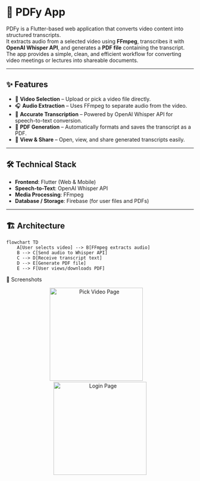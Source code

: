 # 📄 PDFy App

PDFy is a Flutter-based web application that converts video content into structured transcripts.  
It extracts audio from a selected video using **FFmpeg**, transcribes it with **OpenAI Whisper API**, and generates a **PDF file** containing the transcript.  
The app provides a simple, clean, and efficient workflow for converting video meetings or lectures into shareable documents.

---

## ✨ Features
- 🎥 **Video Selection** – Upload or pick a video file directly.  
- 🎧 **Audio Extraction** – Uses FFmpeg to separate audio from the video.  
- 📝 **Accurate Transcription** – Powered by OpenAI Whisper API for speech-to-text conversion.  
- 📄 **PDF Generation** – Automatically formats and saves the transcript as a PDF.  
- 📂 **View & Share** – Open, view, and share generated transcripts easily.  

---

## 🛠️ Technical Stack
- **Frontend**: Flutter (Web & Mobile)  
- **Speech-to-Text**: OpenAI Whisper API  
- **Media Processing**: FFmpeg  
- **Database / Storage**: Firebase (for user files and PDFs)  

---

## 🏗️ Architecture
```mermaid
flowchart TD
    A[User selects video] --> B[FFmpeg extracts audio]
    B --> C[Send audio to Whisper API]
    C --> D[Receive transcript text]
    D --> E[Generate PDF file]
    E --> F[User views/downloads PDF]
```

📸 Screenshots  

<p align="center">
  <img src="https://github.com/user-attachments/assets/f216ab93-1dea-403e-8c73-d9efa95986a3" alt="Pick Video Page" width="250" />
  &nbsp;&nbsp;&nbsp;&nbsp; <!-- adds spacing -->
  <img src="https://github.com/user-attachments/assets/6310440b-106f-4e87-8c9b-3b79dce91852" alt="Login Page" width="250" />
</p>







